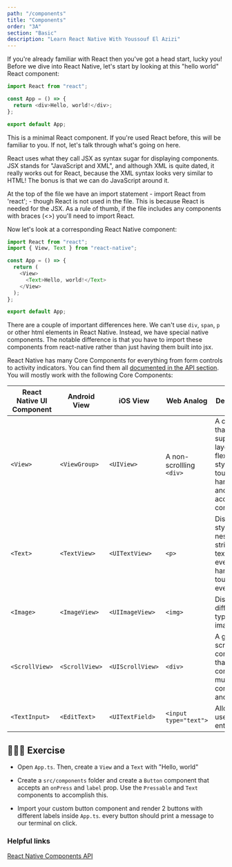 ```yaml
---
path: "/components"
title: "Components"
order: "3A"
section: "Basic"
description: "Learn React Native With Youssouf El Azizi"
---
```


If you're already familiar with React then you've got a head start, lucky you! Before we dive into React Native, let's start by looking at this "hello world" React component:

```js
import React from "react";

const App = () => {
  return <div>Hello, world!</div>;
};

export default App;
```

This is a minimal React component. If you're used React before, this will be familiar to you. If not, let's talk through what's going on here.

React uses what they call JSX as syntax sugar for displaying components. JSX stands for "JavaScript and XML", and although XML is quite dated, it really works out for React, because the XML syntax looks very similar to HTML! The bonus is that we can do JavaScript around it.

At the top of the file we have an import statement - import React from 'react'; - though React is not used in the file. This is because React is needed for the JSX. As a rule of thumb, if the file includes any components with braces (<>) you'll need to import React.

Now let's look at a corresponding React Native component:

```js
import React from "react";
import { View, Text } from "react-native";

const App = () => {
  return (
    <View>
      <Text>Hello, world!</Text>
    </View>
  );
};

export default App;
```

There are a couple of important differences here. We can't use `div`, `span`, `p` or other html elements in React Native. Instead, we have special native components. The notable difference is that you have to import these components from react-native rather than just having them built into jsx.

React Native has many Core Components for everything from form controls to activity indicators. You can find them all [documented in the API section](https://reactnative.dev/components-and-apis). You will mostly work with the following Core Components:

| React Native UI Component | Android View   | iOS View         | Web Analog               | Description                                                                                           |
| ------------------------- | -------------- | ---------------- | ------------------------ | ----------------------------------------------------------------------------------------------------- |
| `<View>`                  | `<ViewGroup>`  | `<UIView>`       | A non-scrollling `<div>` | A container that supports layout with flexbox, style, some touch handling, and accessibility controls |
| `<Text>`                  | `<TextView>`   | `<UITextView>`   | `<p>`                    | Displays, styles, and nests strings of text and even handles touch events                             |
| `<Image>`                 | `<ImageView>`  | `<UIImageView>`  | `<img>`                  | Displays different types of images                                                                    |
| `<ScrollView>`            | `<ScrollView>` | `<UIScrollView>` | `<div>`                  | A generic scrolling container that can contain multiple components and views                          |
| `<TextInput>`             | `<EditText>`   | `<UITextField>`  | `<input type="text">`    | Allows the user to enter text                                                                         |

## 👨🏻‍💻 Exercise

- Open `App.ts`. Then, create a `View` and a `Text` with "Hello, world"

- Create a `src/components` folder and create a `Button` component that accepts an `onPress` and `label` prop. Use the `Pressable` and `Text` components to accomplish this.

- Import your custom button component and render 2 buttons with different labels inside `App.ts`. every button should print a message to our terminal on click.

### Helpful links

[React Native Components API](https://reactnative.dev/components-and-apis)
